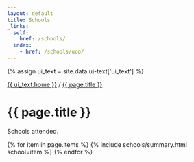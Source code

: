 ```yaml
---
layout: default
title: Schools
_links:
  self:
    href: /schools/
  index:
    - href: /schools/uco/
---
```


{% assign ui_text = site.data.ui-text['ui_text'] %}

<div class="section spacer"></div>

<div class="section bread">
	<div class="content">
		<div class="h-subtitle">
			<p><a href="{{ site.url }}">{{ ui_text.home }}</a> / <a href="{{ page.url }}">{{ page.title }}</a></p>
		</div>
	</div>
</div>

<div class="section title">
	<div class="content">
		<h1>{{ page.title }}</h1>
    <p>
Schools attended.
    </p>
	</div>
</div>

<div class="section">
	<div class="content">
{% for item in page.items %}
  {% include schools/summary.html school=item %}
{% endfor %}
	</div>
</div>

